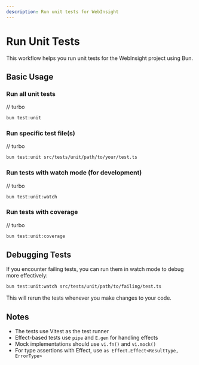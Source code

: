 ```yaml
---
description: Run unit tests for WebInsight
---
```


# Run Unit Tests

This workflow helps you run unit tests for the WebInsight project using Bun.

## Basic Usage

### Run all unit tests

// turbo

```bash
bun test:unit
```

### Run specific test file(s)

// turbo

```bash
bun test:unit src/tests/unit/path/to/your/test.ts
```

### Run tests with watch mode (for development)

// turbo

```bash
bun test:unit:watch
```

### Run tests with coverage

// turbo

```bash
bun test:unit:coverage
```

## Debugging Tests

If you encounter failing tests, you can run them in watch mode to debug more effectively:

```bash
bun test:unit:watch src/tests/unit/path/to/failing/test.ts
```

This will rerun the tests whenever you make changes to your code.

## Notes

- The tests use Vitest as the test runner
- Effect-based tests use `pipe` and `E.gen` for handling effects
- Mock implementations should use `vi.fn()` and `vi.mock()`
- For type assertions with Effect, use `as Effect.Effect<ResultType, ErrorType>`
